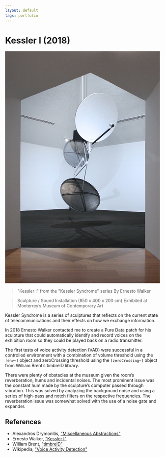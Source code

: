 ```yaml
---
layout: default
tags: portfolio
---
```

# Kessler I (2018)

![Kessler I](/assets/images/2019-08-06-kessler-i.jpg)

> "Kessler I" from the "Kessler Syndrome" series
> By Ernesto Walker

> Sculpture / Sound Installation (850 x 400 x 200 cm)
> Exhibited at Monterrey’s Museum of Contemporary Art

Kessler Syndrome is a series of sculptures that reflects on the current state of telecommunications and their effects on how we exchange information.

In 2018 Ernesto Walker contacted me to create a Pure Data patch for his sculpture that could automatically identify and record voices on the exhibition room so they could be played back on a radio transmitter.

The first tests of voice activity detection (VAD) were successful in a controlled environment with a combination of volume threshold using the `[env~]` object and zeroCrossing threshold using the `[zeroCrossing~]` object from William Brent’s timbreID library.

There were plenty of obstacles at the museum given the room’s reverberation, hums and incidental noises. The most prominent issue was the constant hum made by the sculpture’s computer passed through vibration. This was solved by analyzing the background noise and using a series of high-pass and notch filters on the respective frequencies. The reverberation issue was somewhat solved with the use of a noise gate and expander.

## References

* Alexandros Drymonitis, ["Miscellaneous Abstractions"](https://github.com/alexdrymonitis/miscellaneous_abstractions/)
* Ernesto Walker, ["Kessler I"](http://www.ernestowalker.com/I_E/KesslerSyndrome.html)
* William Brent, ["timbreID"](https://github.com/wbrent/timbreID)
* Wikipedia, ["Voice Activity Detection"](https://en.wikipedia.org/wiki/Voice_activity_detection)
